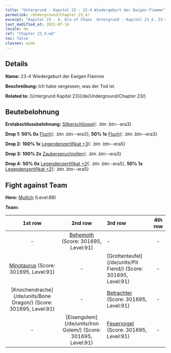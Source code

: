 ```yaml
---
title: "Untergrund - Kapitel 23 - 23-4 Wiedergeburt der Ewigen Flamme"
permalink: /Underground/Chapter 23_4/
excerpt: "Kapitel 23 - 4. Era of Chaos  Untergrund - Kapitel 23_4. 23-4 Wiedergeburt der Ewigen Flamme"
last_modified_at: 2021-07-14
locale: de
ref: "Chapter 23_4.md"
toc: false
classes: wide
---
```


## Details

 **Name:** 23-4 Wiedergeburt der Ewigen Flamme

 **Beschreibung:** Ich habe vergessen, was der Tod ist.

 **Related to:** [Untergrund Kapitel 23](/de/Underground/Chapter 23/)

## Beutebelohnung

 **Erstabschlussbelohnung:** [Silberschlüssel](/ItemsDE/con_693/){: .btn .btn--era3}

 **Drop 1:** **50% 0x** [Fluch](/ItemsDE/her_410/){: .btn .btn--era3}, **50% 1x** [Fluch](/ItemsDE/her_410/){: .btn .btn--era3}

 **Drop 2:** **100% 1x** [Legendenzertifikat +3](/ItemsDE/mat_88/){: .btn .btn--era5}

 **Drop 3:** **100% 2x** [Zauberspruchrollen](/ItemsDE/con_694/){: .btn .btn--era3}

 **Drop 4:** **50% 0x** [Legendenzertifikat +2](/ItemsDE/mat_81/){: .btn .btn--era5}, **50% 1x** [Legendenzertifikat +2](/ItemsDE/mat_81/){: .btn .btn--era5}


## Fight against Team
 **Hero:** [Mullich](/de/heroes/Mullich/) (Level:88)

 **Team:**


  | 1st row | 2nd row | 3rd row | 4th row |
  |:----:|:----:|:----|:----:|
  | - | [Behemoth](/de/units/Behemoth/) (Score: 301695, Level:91)  | - | - |
  | [Minotaurus](/de/units/Minotaur/) (Score: 301695, Level:91)  | - | [Grottenteufel](/de/units/Pit Fiend/) (Score: 301695, Level:91)  | - |
  | [Knochendrache](/de/units/Bone Dragon/) (Score: 301695, Level:91)  | - | [Betrachter](/de/units/Beholder/) (Score: 301695, Level:91)  | - |
  | - | [Eisengolem](/de/units/Iron Golem/) (Score: 301695, Level:91)  | [Feuervogel](/de/units/Firebird/) (Score: 301695, Level:91)  | - |


